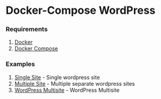 # Docker-Compose WordPress

### Requirements

1. [Docker](https://www.docker.com/)
2. [Docker Compose](https://docs.docker.com/compose/install/)

### Examples
1. [Single Site](single-site) - Single wordpress site
2. [Multiple Site](multiple-sites) - Multiple separate wordpress sites
3. [WordPress Multisite](wp-multisite) - WordPress Multisite
